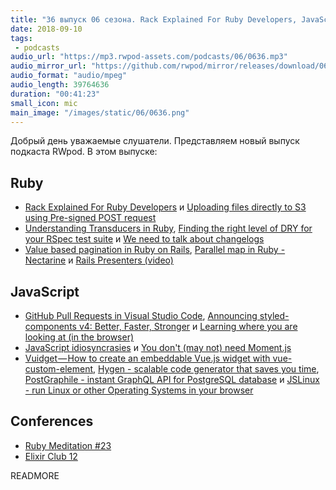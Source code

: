```yaml
---
title: "36 выпуск 06 сезона. Rack Explained For Ruby Developers, JavaScript idiosyncrasies, Vuidget, Hygen, PostGraphile, JSLinux и прочее"
date: 2018-09-10
tags:
 - podcasts
audio_url: "https://mp3.rwpod-assets.com/podcasts/06/0636.mp3"
audio_mirror_url: "https://github.com/rwpod/mirror/releases/download/06.36/0636.mp3"
audio_format: "audio/mpeg"
audio_length: 39764636
duration: "00:41:23"
small_icon: mic
main_image: "/images/static/06/0636.png"
---
```


Добрый день уважаемые слушатели. Представляем новый выпуск подкаста RWpod. В этом выпуске:

## Ruby

 - [Rack Explained For Ruby Developers](https://www.rubyguides.com/2018/09/rack-middleware/) и [Uploading files directly to S3 using Pre-signed POST request](https://blog.bigbinary.com/2018/09/04/uploading-files-directly-to-s3-using-pre-signed-post-request.html)
 - [Understanding Transducers in Ruby](https://medium.com/@baweaver/understanding-transducers-in-ruby-209766372c39), [Finding the right level of DRY for your RSpec test suite](http://nelsonware.com/blog/2018/08/29/finding-the-right-level-of-dry-for-your-rspec-test-suite.html) и [We need to talk about changelogs](https://depfu.com/blog/we-need-to-talk-about-changelogs)
 - [Value based pagination in Ruby on Rails](https://naturaily.com/blog/value-based-pagination-rails), [Parallel map in Ruby - Nectarine](https://www.rockstarcoders.com/parallel-map/) и [Rails Presenters (video)](https://www.driftingruby.com/episodes/rails-presenters)

## JavaScript

 - [GitHub Pull Requests in Visual Studio Code](https://code.visualstudio.com/blogs/2018/09/10/introducing-github-pullrequests), [Announcing styled-components v4: Better, Faster, Stronger](https://medium.com/styled-components/announcing-styled-components-v4-better-faster-stronger-3fe1aba1a112) и [Learning where you are looking at (in the browser)](https://cpury.github.io/learning-where-you-are-looking-at/)
 - [JavaScript idiosyncrasies](https://odykyi.github.io/javascript-idiosyncrasies/) и [You don't (may not) need Moment.js](https://github.com/you-dont-need/You-Dont-Need-Momentjs)
 - [Vuidget — How to create an embeddable Vue.js widget with vue-custom-element](https://itnext.io/vuidget-how-to-create-an-embeddable-vue-js-widget-with-vue-custom-element-674bdcb96b97), [Hygen - scalable code generator that saves you time](http://www.hygen.io/), [PostGraphile - instant GraphQL API for PostgreSQL database](https://www.graphile.org/postgraphile/) и [JSLinux - run Linux or other Operating Systems in your browser](https://bellard.org/jslinux/)

## Conferences

 - [Ruby Meditation #23](http://www.rubymeditation.com/)
 - [Elixir Club 12](https://www.facebook.com/events/1931370470526709)

READMORE
